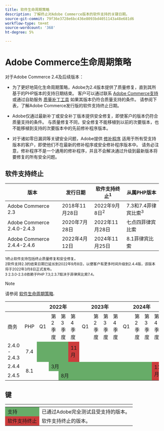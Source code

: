 ```yaml
---
title: 软件生命周期策略
description: 了解终止对Adobe Commerce版本的软件支持的关键日期。
source-git-commit: 79f36e3728e6bc436e8093bd4051143a48e681d6
workflow-type: tm+mt
source-wordcount: '368'
ht-degree: 5%

---
```



# Adobe Commerce生命周期策略

对于Adobe Commerce 2.4及后续版本：

- 为了更好地简化生命周期策略，Adobe为2.4版本提供了质量修复，直到其所基于的PHP版本的支持日期结束。 客户可以通过联系 [Adobe Commerce支持](https://developer.adobe.com/commerce/contributor/community/support/) 或通过自助服务 [质量补丁工具](https://devdocs.magento.com/quality-patches/tool.html) 如果其版本仍符合质量支持的条件。 请参阅下表，了解Adobe Commerce发行版的软件支持终止日期。

- Adobe仅通过最新补丁或安全补丁版本提供安全修复，即使客户的版本仍符合质量支持的条件。 与质量修复不同，安全修复不能移植到以前的次要版本，也不能移植到支持的次要版本中的先前修补程序版本。

- 对于诸如零日漏洞等关键安全问题，Adobe提供 [修补程序](https://support.magento.com/hc/en-us/sections/360003869892-Known-issues-patches-attached-) 适用于所有受支持版本的客户，即使他们不在最新的修补程序或安全修补程序版本中。 请务必注意，修补程序不是一个通用的修补程序，并且不会解决通过升级到最新版本将要修复的所有安全问题。

## 软件支持终止

| 版本 | 发行日期 | 软件支持终止<sup>1</sup> | 从属PHP版本 |
| -------------------------------- | ----------------- | ----------------------------------- | --------------------------- |
| Adobe Commerce 2.3 | 2018年11月28日 | 2022年9月8日<sup>2</sup> | 7.3和7.4菲律宾比索<sup>3</sup> |
| Adobe Commerce 2.4.0-2.4.3 | 2020年7月28日 | 2022年11月28日 | 七点四菲律宾比索 |
| Adobe Commerce 2.4.4-2.4.6 | 2022年4月12日 | 2024年11月25日 | 8.1菲律宾比索 |

<sup>1终止软件支持包括终止质量修复和安全修复。</sup><br>
<sup>2软件支持2.3的结束日期已延长到2022年9月8日，以便客户有更多时间升级到2.4.4版，该版本将于2022年3月8日正式发布。</sup><br>
<sup>3 2.3.0-2.3.6依赖于PHP 7.3;2.3.7取决于菲律宾比索7.4。</sup>

>[!NOTE]
>
>请参阅 [软件生命周期策略](https://www.adobe.com/content/dam/cc/en/legal/terms/enterprise/pdfs/Adobe-Commerce-Software-Lifecycle-Policy.pdf).

<table>
<thead>
  <tr>
    <th colspan="2"></th>
    <th colspan="4">2022年</th>
    <th colspan="4">2023年</th>
    <th colspan="4">2024年</th>
  </tr>
</thead>
<tbody>
  <tr>
    <td>商务</td>
    <td>PHP</td>
    <td>Q1</td>
    <td>第2季度</td>
    <td>第3季度</td>
    <td>第4季度</td>
    <td>Q1</td>
    <td>第2季度</td>
    <td>第3季度</td>
    <td>第4季度</td>
    <td>Q1</td>
    <td>第2季度</td>
    <td>第3季度</td>
    <td>第4季度</td>
  </tr>
  <tr>
    <td>2.4.0 - 2.4.3</td>
    <td style="text-align:center">7.4</td>
    <td colspan="3" style="background-color:#67ac68;"></td>
    <td style="background-color:#cd3c3c;">11月</td>
    <td colspan="8" ></td>
  </tr>
  <tr>
    <td>2.4.4</td>
    <td rowspan="2" style="text-align:center">8.1</td>
    <td></td>
    <td colspan="10" style="background-color:#67ac68;">3月</td>
    <td rowspan="2" style="background-color:#cd3c3c;">11月</td>
  </tr>
  <tr>
    <td>2.4.5</td>
    <td colspan="2"></td>
    <td colspan="9" style="background-color:#67ac68;">8月</td>
  </tr>
</tbody>
</table>

## 键

<table>
  <thead>
   <tr>
    <th></th>
    <th></th>
   </tr>
  </thead>
 <tbody>
  <tr>
   <td style="background-color:#67ac68;">支持</td>
   <td>已通过Adobe完全测试且受支持的版本。</td>
  </tr>
  <tr>
   <td style="background-color:#cd3c3c;">软件支持终止</td>
   <td>软件支持终止的版本。</td>
  </tr>
 </tbody>
</table>
